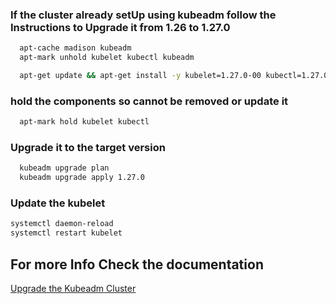 ### If the cluster already setUp using kubeadm follow the Instructions to Upgrade it from 1.26 to 1.27.0

```sh
  apt-cache madison kubeadm
  apt-mark unhold kubelet kubectl kubeadm
```
```sh
  apt-get update && apt-get install -y kubelet=1.27.0-00 kubectl=1.27.0-00 kubeadm=1.27.0-00
```

### hold the components so cannot be removed or update it 

```sh
  apt-mark hold kubelet kubectl
```

### Upgrade it to the target version

```sh
  kubeadm upgrade plan
  kubeadm upgrade apply 1.27.0
```

### Update the kubelet 

```sh
systemctl daemon-reload
systemctl restart kubelet
```
## For more Info Check the documentation
<a href="https://v1-27.docs.kubernetes.io/docs/tasks/administer-cluster/kubeadm/kubeadm-upgrade/">Upgrade the Kubeadm Cluster</a>
